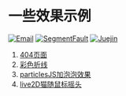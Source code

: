 # 一些效果示例

[![Email](https://img.shields.io/badge/%E9%82%AE%E7%AE%B1-liluoao%40qq.com-orange.svg?style=flat-square)](mailto:liluoao@qq.com)
[![SegmentFault](https://img.shields.io/badge/SegmentFault-李罗奥-brightgreen.svg?style=flat-square)](https://segmentfault.com/u/liluoao)
[![Juejin](https://img.shields.io/badge/掘金-李罗奥-blue.svg?style=flat-square)](https://juejin.im/user/5a19374cf265da4332274600)

1. [404页面](https://liluoao.github.io/html-demo/404.html)
2. [彩色折线](https://liluoao.github.io/html-demo/polyline.html)
3. [particlesJS加泡泡效果](https://liluoao.github.io/html-demo/particlesJS-demo.html)
4. [live2D猫随鼠标摇头](https://liluoao.github.io/html-demo/live2d.html)
